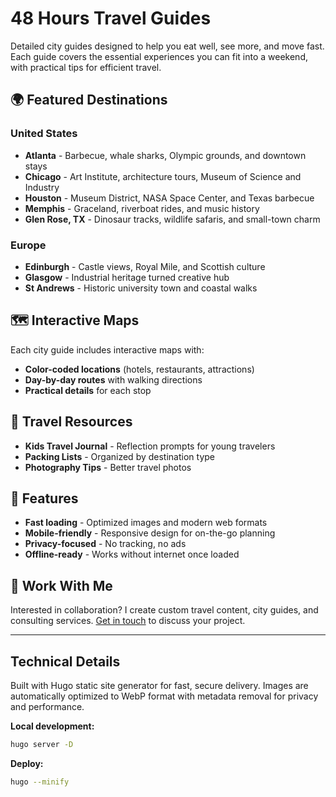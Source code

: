 # 48 Hours Travel Guides

Detailed city guides designed to help you eat well, see more, and move fast. Each guide covers the essential experiences you can fit into a weekend, with practical tips for efficient travel.

## 🌍 Featured Destinations

### United States
- **Atlanta** - Barbecue, whale sharks, Olympic grounds, and downtown stays
- **Chicago** - Art Institute, architecture tours, Museum of Science and Industry
- **Houston** - Museum District, NASA Space Center, and Texas barbecue
- **Memphis** - Graceland, riverboat rides, and music history
- **Glen Rose, TX** - Dinosaur tracks, wildlife safaris, and small-town charm

### Europe
- **Edinburgh** - Castle views, Royal Mile, and Scottish culture
- **Glasgow** - Industrial heritage turned creative hub
- **St Andrews** - Historic university town and coastal walks

## 🗺️ Interactive Maps

Each city guide includes interactive maps with:
- **Color-coded locations** (hotels, restaurants, attractions)
- **Day-by-day routes** with walking directions
- **Practical details** for each stop

## 📝 Travel Resources

- **Kids Travel Journal** - Reflection prompts for young travelers
- **Packing Lists** - Organized by destination type
- **Photography Tips** - Better travel photos

## 🚀 Features

- **Fast loading** - Optimized images and modern web formats
- **Mobile-friendly** - Responsive design for on-the-go planning
- **Privacy-focused** - No tracking, no ads
- **Offline-ready** - Works without internet once loaded

## 💼 Work With Me

Interested in collaboration? I create custom travel content, city guides, and consulting services. [Get in touch](/work/) to discuss your project.

---

## Technical Details

Built with Hugo static site generator for fast, secure delivery. Images are automatically optimized to WebP format with metadata removal for privacy and performance.

**Local development:**
```bash
hugo server -D
```

**Deploy:**
```bash
hugo --minify
```
